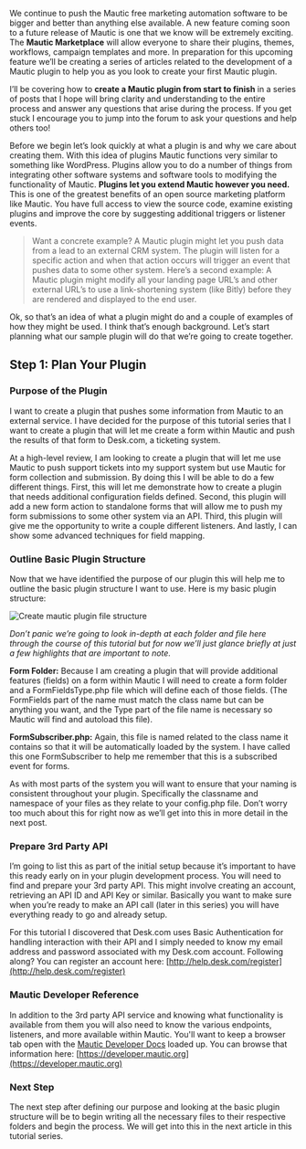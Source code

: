 We continue to push the Mautic free marketing automation software to be bigger and better than anything else available. A new feature coming soon to a future release of Mautic is one that we know will be extremely exciting. The **Mautic Marketplace** will allow everyone to share their plugins, themes, workflows, campaign templates and more. In preparation for this upcoming feature we’ll be creating a series of articles related to the development of a Mautic plugin to help you as you look to create your first Mautic plugin.

I’ll be covering how to **create a Mautic plugin from start to finish** in a series of posts that I hope will bring clarity and understanding to the entire process and answer any questions that arise during the process. If you get stuck I encourage you to jump into the forum to ask your questions and help others too!

Before we begin let’s look quickly at what a plugin is and why we care about creating them. With this idea of plugins Mautic functions very similar to something like WordPress. Plugins allow you to do a number of things from integrating other software systems and software tools to modifying the functionality of Mautic. **Plugins let you extend Mautic however you need.** This is one of the greatest benefits of an open source marketing platform like Mautic. You have full access to view the source code, examine existing plugins and improve the core by suggesting additional triggers or listener events.

> Want a concrete example? A Mautic plugin might let you push data from a lead to an external CRM system. The plugin will listen for a specific action and when that action occurs will trigger an event that pushes data to some other system. Here’s a second example: A Mautic plugin might modify all your landing page URL’s and other external URL’s to use a link-shortening system (like Bitly) before they are rendered and displayed to the end user.

Ok, so that’s an idea of what a plugin might do and a couple of examples of how they might be used. I think that’s enough background. Let’s start planning what our sample plugin will do that we’re going to create together.

## Step 1: Plan Your Plugin


### Purpose of the Plugin

I want to create a plugin that pushes some information from Mautic to an external service. I have decided for the purpose of this tutorial series that I want to create a plugin that will let me create a form within Mautic and push the results of that form to Desk.com, a ticketing system.

At a high-level review, I am looking to create a plugin that will let me use Mautic to push support tickets into my support system but use Mautic for form collection and submission. By doing this I will be able to do a few different things. First, this will let me demonstrate how to create a plugin that needs additional configuration fields defined. Second, this plugin will add a new form action to standalone forms that will allow me to push my form submissions to some other system via an API. Third, this plugin will give me the opportunity to write a couple different listeners. And lastly, I can show some advanced techniques for field mapping.

### Outline Basic Plugin Structure

Now that we have identified the purpose of our plugin this will help me to outline the basic plugin structure I want to use. Here is my basic plugin structure:

![Create mautic plugin file structure](https://www.mautic.org/wp-content/uploads/2015/08/mautic_desk_plugin_files.png)


*Don’t panic we’re going to look in-depth at each folder and file here through the course of this tutorial but for now we’ll just glance briefly at just a few highlights that are important to note.*

**Form Folder:** Because I am creating a plugin that will provide additional features (fields) on a form within Mautic I will need to create a form folder and a FormFieldsType.php file which will define each of those fields. (The FormFields part of the name must match the class name but can be anything you want, and the Type part of the file name is necessary so Mautic will find and autoload this file).

**FormSubscriber.php:** Again, this file is named related to the class name it contains so that it will be automatically loaded by the system. I have called this one FormSubscriber to help me remember that this is a subscribed event for forms.

As with most parts of the system you will want to ensure that your naming is consistent throughout your plugin. Specifically the classname and namespace of your files as they relate to your config.php file. Don’t worry too much about this for right now as we’ll get into this in more detail in the next post.

### Prepare 3rd Party API

I’m going to list this as part of the initial setup because it’s important to have this ready early on in your plugin development process. You will need to find and prepare your 3rd party API. This might involve creating an account, retrieving an API ID and API Key or similar. Basically you want to make sure when you’re ready to make an API call (later in this series) you will have everything ready to go and already setup.

For this tutorial I discovered that Desk.com uses Basic Authentication for handling interaction with their API and I simply needed to know my email address and password associated with my Desk.com account.
Following along? You can register an account here: [http://help.desk.com/register](http://help.desk.com/register)

### Mautic Developer Reference

In addition to the 3rd party API service and knowing what functionality is available from them you will also need to know the various endpoints, listeners, and more available within Mautic. You'll want to keep a browser tab open with the [Mautic Developer Docs](https://developer.mautic.org) loaded up. You can browse that information here: [https://developer.mautic.org](https://developer.mautic.org)

### Next Step

The next step after defining our purpose and looking at the basic plugin structure will be to begin writing all the necessary files to their respective folders and begin the process. We will get into this in the next article in this tutorial series.
